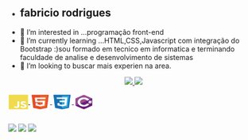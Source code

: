 - ## fabricio rodrigues
- 👀 I’m interested in ...programação  front-end
- 🌱 I’m currently learning ...HTML,CSS,Javascript com integração do Bootstrap :)sou formado em tecnico em informatica  e terminando faculdade de analise e desenvolvimento de sistemas 
- 💞️ I’m looking to  buscar mais experien na  area.


<div align="center">
  <a href="https://github.com/fabricio121212/fabricio121212">
  <img height="180em" src="https://github-readme-stats.vercel.app/api?username=fabricio121212&show_icons=true&theme=dracula&include_all_commits=true&count_private=true"/>
  <img height="180em" src="https://github-readme-stats.vercel.app/api/top-langs/?username=fabricio121212&layout=compact&langs_count=7&theme=dracula"/>
</div>
  
  <div style="display: inline_block"><br>
  <img align="center" alt="fr-Js" height="30" width="40" src="https://raw.githubusercontent.com/devicons/devicon/master/icons/javascript/javascript-plain.svg">
  <img align="center" alt="Rafa-HTML" height="30" width="40" src="https://raw.githubusercontent.com/devicons/devicon/master/icons/html5/html5-original.svg">
  <img align="center" alt="Rafa-CSS" height="30" width="40" src="https://raw.githubusercontent.com/devicons/devicon/master/icons/css3/css3-original.svg">
  
  <img align="center" alt="Rafa-Csharp" height="30" width="40" src="https://raw.githubusercontent.com/devicons/devicon/master/icons/csharp/csharp-original.svg">
  
</div>
  
   ##
  
  <div> 
  
  <a href="https://instagram.com/fabricioxicao" target="_blank"><img src="https://img.shields.io/badge/-Instagram-%23E4405F?style=for-the-badge&logo=instagram&logoColor=white" target="_blank"></a>
  <a href = "fabricio.xicao19@gmail.com"><img src="https://img.shields.io/badge/Gmail-D14836?style=for-the-badge&logo=gmail&logoColor=white"></a>
  <a href="https:https://www.linkedin.com/in/fabricio-rodrigues-611337165/" target="_blank"><img src="https://img.shields.io/badge/-LinkedIn-%230077B5?style=for-the-badge&logo=linkedin&logoColor=white" target="_blank"></a> 
    
 
  
 
</div>
